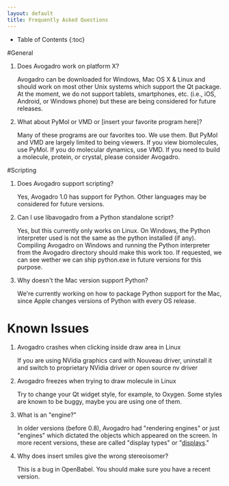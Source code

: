 ```yaml
---
layout: default
title: Frequently Asked Questions
---
```


* Table of Contents
{:toc}

#General

1.  Does Avogadro work on platform X?

    Avogadro can be downloaded for Windows, Mac OS X & Linux and should work on most other Unix systems which support the Qt package. At the moment, we do not support tablets, smartphones, etc. (i.e., iOS, Android, or Windows phone) but these are being considered for future releases.

2.  What about PyMol or VMD or [insert your favorite program here]?

    Many of these programs are our favorites too. We use them. But PyMol and VMD are largely limited to being viewers. If you view biomolecules, use PyMol. If you do molecular dynamics, use VMD. If you need to build a molecule, protein, or crystal, please consider Avogadro.

#Scripting

1.  Does Avogadro support scripting?

    Yes, Avogadro 1.0 has support for Python. Other languages may be considered for future versions.

2.  Can I use libavogadro from a Python standalone script?

    Yes, but this currently only works on Linux. On Windows, the Python interpreter used is not the same as the python installed (if any). Compiling Avogadro on Windows and running the Python interpreter from the Avogadro directory should make this work too. If requested, we can see wether we can ship python.exe in future versions for this purpose.

3.  Why doesn't the Mac version support Python?

    We're currently working on how to package Python support for the Mac, since Apple changes versions of Python with every OS release.

# Known Issues

1.  Avogadro crashes when clicking inside draw area in Linux

    If you are using NVidia graphics card with Nouveau driver, uninstall it and switch to proprietary NVidia driver or open source nv driver

2.  Avogadro freezes when trying to draw molecule in Linux

    Try to change your Qt widget style, for example, to Oxygen. Some styles are known to be buggy, maybe you are using one of them.

3.  What is an "engine?"

    In older versions (before 0.8), Avogadro had "rendering engines" or just "engines" which dictated the objects which appeared on the screen. In more recent versions, these are called "display types" or "[displays](/rendering/)."

4.  Why does insert smiles give the wrong stereoisomer?

    This is a bug in OpenBabel. You should make sure you have a recent version.
